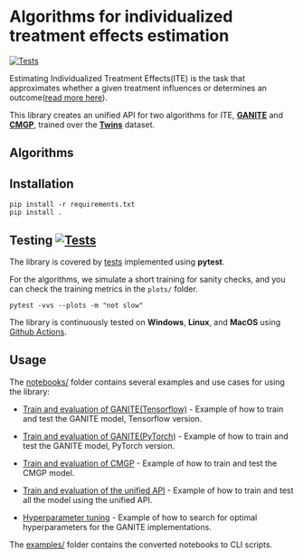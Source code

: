 # Algorithms for individualized treatment effects estimation

[![Tests](https://github.com/bcebere/ite-api/workflows/Tests/badge.svg?branch=main)](https://github.com/bcebere/ite-api/actions?query=workflow%3ATests)

Estimating Individualized Treatment Effects(ITE) is the task that approximates whether a given treatment influences or determines an outcome([read more here](https://www.vanderschaar-lab.com/individualized-treatment-effect-inference/)).

This library creates an unified API for two algorithms for ITE, **[GANITE](https://openreview.net/pdf?id=ByKWUeWA-)** and **[CMGP](https://arxiv.org/pdf/1704.02801.pdf)**, trained over the **[Twins](https://www.nber.org/data/linked-birth-infant-death-data-vital-statistics-data.html)** dataset.

## Algorithms

## Installation

```
pip install -r requirements.txt
pip install .
```

## Testing [![Tests](https://github.com/bcebere/ite-api/workflows/Tests/badge.svg?branch=main)](https://github.com/bcebere/ite-api/actions?query=workflow%3ATests)


The library is covered by [tests](https://github.com/bcebere/ite-api/tree/main/tests/ite) implemented using **pytest**.

For the algorithms, we simulate a short training for sanity checks, and you can check the training metrics in the `plots/` folder.
```
pytest -vvs --plots -m "not slow"
```

The library is continuously tested on **Windows**, **Linux**, and **MacOS** using [Github Actions](https://github.com/bcebere/ite-api/actions).

## Usage

The [notebooks/](https://github.com/bcebere/ite-api/tree/main/notebooks) folder contains several examples and use cases for using the library:


 - [Train and evaluation of GANITE(Tensorflow)](https://github.com/bcebere/ite-api/blob/main/notebooks/ganite_train_evaluation.ipynb) - Example of how to train and test the GANITE model, Tensorflow version.

 - [Train and evaluation of GANITE(PyTorch)](https://github.com/bcebere/ite-api/blob/main/notebooks/ganite_pytorch_train_evaluation.ipynb) - Example of how to train and test the GANITE model, PyTorch version.

 - [Train and evaluation of CMGP](https://github.com/bcebere/ite-api/blob/main/notebooks/cmgp_train_evaluation.ipynb) - Example of how to train and test the CMGP model.

 - [Train and evaluation of the unified API](https://github.com/bcebere/ite-api/blob/main/notebooks/unified_api_train_evaluation.ipynb) - Example of how to train and test all the model using the unified API.

 - [Hyperparameter tuning](https://github.com/bcebere/ite-api/blob/main/notebooks/hyperparam_tuning.ipynb) - Example of how to search for optimal hyperparameters for the GANITE implementations.

The [examples/](https://github.com/bcebere/ite-api/tree/main/examples) folder contains the converted notebooks to CLI scripts.
